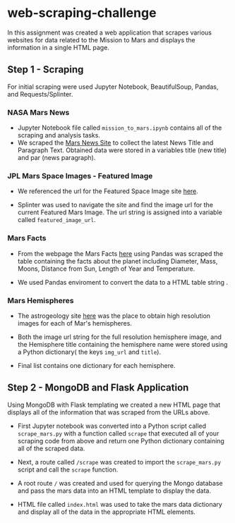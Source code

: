 # web-scraping-challenge

In this assignment was created a web application that scrapes various websites for data related to the Mission to Mars and displays the information in a single HTML page. 
## Step 1 - Scraping

For initial scraping were used Jupyter Notebook, BeautifulSoup, Pandas, and Requests/Splinter.



### NASA Mars News

* Jupyter Notebook file called `mission_to_mars.ipynb` contains all of the scraping and analysis tasks. 
* We scraped  the [Mars News Site](https://redplanetscience.com/) to collect the latest News Title and Paragraph Text. Obtained data were stored in a variables title (new title) and par (news paragraph).


### JPL Mars Space Images - Featured Image

* We referenced the url for the Featured Space Image site [here](https://spaceimages-mars.com).

* Splinter was used to navigate the site and find the image url for the current Featured Mars Image.  The url string is assigned into a variable called `featured_image_url`.


### Mars Facts

* From the webpage the Mars Facts  [here](https://galaxyfacts-mars.com) using Pandas was scraped the table containing the facts about the planet including Diameter, Mass, Moons, Distance from Sun, Length of Year and Temperature.

* We used Pandas enviroment to convert the data to a HTML table string .

### Mars Hemispheres

* The astrogeology site [here](https://marshemispheres.com/) was the place to obtain high resolution images for each of Mar's hemispheres.

* Both the image url string for the full resolution hemisphere image, and the Hemisphere title containing the hemisphere name were stored using a Python dictionary( the keys `img_url` and `title`).
* Final list contains one dictionary for each hemisphere.


## Step 2 - MongoDB and Flask Application

Using MongoDB with Flask templating we created a new HTML page that displays all of the information that was scraped from the URLs above.

* First  Jupyter notebook was converted into a Python script called `scrape_mars.py` with a function called `scrape` that executed all of your scraping code from above and return one Python dictionary containing all of the scraped data.

* Next,  a route called `/scrape` was created to import the `scrape_mars.py` script and call the `scrape` function.

* A root route `/` was created and used for querying the Mongo database and pass the mars data into an HTML template to display the data.

* HTML file called `index.html` was used to take the mars data dictionary and display all of the data in the appropriate HTML elements.
